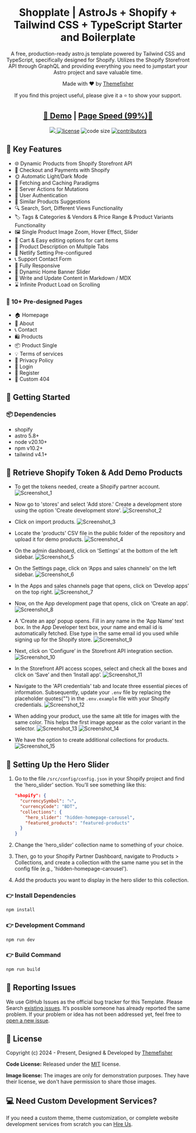 <h1 align=center>Shopplate | AstroJs + Shopify + Tailwind CSS + TypeScript Starter and Boilerplate</h1>

<p align=center>A free, production-ready astro.js template powered by Tailwind CSS and TypeScript, specifically designed for Shopify. Utilizes the Shopify Storefront API through GraphQL and providing everything you need to jumpstart your Astro project and save valuable time.</p>

<p align=center>Made with ♥ by <a href="https://themefisher.com/">Themefisher</a></p>
<p align=center> If you find this project useful, please give it a ⭐ to show your support. </p>

<h2 align="center"> <a target="_blank" href="https://shopplate.vercel.app/" rel="nofollow">👀 Demo</a> | <a  target="_blank" href="https://pagespeed.web.dev/analysis/https-shopplate-vercel-app/qs3wscwqpq?form_factor=desktop">Page Speed (99%)🚀</a>
</h2>

<p align=center>

 <a href="https://github.com/withastro/astro/releases/tag/astro@5.8.1" alt="Contributors">
    <img src="https://img.shields.io/static/v1?label=ASTRO&message=5.8&color=BC52EE&logo=astro" />
</a>
  <a href="https://github.com/themefisher/shopplate-astro/blob/main/LICENSE">
    <img src="https://img.shields.io/github/license/themefisher/shopplate-astro" alt="license"></a>

  <img src="https://img.shields.io/github/languages/code-size/themefisher/shopplate-astro" alt="code size">

  <a href="https://github.com/themefisher/shopplate/graphs/contributors">
    <img src="https://img.shields.io/github/contributors/themefisher/shopplate-astro" alt="contributors"></a>
</p>

## 📌 Key Features

- 🌐 Dynamic Products from Shopify Storefront API
- 💸 Checkout and Payments with Shopify
- 🌞 Automatic Light/Dark Mode
- 🚀 Fetching and Caching Paradigms
- 🔗 Server Actions for Mutations
- 🔐 User Authentication
- 🧩 Similar Products Suggestions
- 🔍 Search, Sort, Different Views Functionality
- 🏷️ Tags & Categories & Vendors & Price Range & Product Variants Functionality
- 🖼️ Single Product Image Zoom, Hover Effect, Slider
- 🛒 Cart & Easy editing options for cart items
- 📝 Product Description on Multiple Tabs
- 🔗 Netlify Setting Pre-configured
- 📞 Support Contact Form
- 📱 Fully Responsive
- 🔄 Dynamic Home Banner Slider
- 📝 Write and Update Content in Markdown / MDX
- ⌛ Infinite Product Load on Scrolling

### 📄 10+ Pre-designed Pages

- 🏠 Homepage
- 👤 About
- 📞 Contact
- 🛍️ Products
- 📦 Product Single
- 💡 Terms of services
- 📄 Privacy Policy
- 🔐 Login
- 🔑 Register
- 🚫 Custom 404

## 🚀 Getting Started

### 📦 Dependencies

- shopify
- astro 5.8+
- node v20.10+
- npm v10.2+
- tailwind v4.1+

<!-- get Shopify storefront API access token-->

## 🛒 Retrieve Shopify Token & Add Demo Products

- To get the tokens needed, create a Shopify partner account.
  ![Screenshot_1](https://raw.githubusercontent.com/tfmurad/images-shopify-commerce/refs/heads/main/1.png)

- Now go to 'stores' and select 'Add store.' Create a development store using the option 'Create development store'.
  ![Screenshot_2](https://raw.githubusercontent.com/tfmurad/images-shopify-commerce/refs/heads/main/2.png)

- Click on import products.
  ![Screenshot_3](https://raw.githubusercontent.com/tfmurad/images-shopify-commerce/refs/heads/main/3.png)

- Locate the 'products' CSV file in the public folder of the repository and upload it for demo products.
  ![Screenshot_4](https://raw.githubusercontent.com/tfmurad/images-shopify-commerce/refs/heads/main/4.png)

- On the admin dashboard, click on ‘Settings’ at the bottom of the left sidebar.
  ![Screenshot_5](https://raw.githubusercontent.com/tfmurad/images-shopify-commerce/refs/heads/main/5.png)

- On the Settings page, click on ‘Apps and sales channels’ on the left sidebar.
  ![Screenshot_6](https://raw.githubusercontent.com/tfmurad/images-shopify-commerce/refs/heads/main/6.png)

- In the Apps and sales channels page that opens, click on ‘Develop apps’ on the top right.
  ![Screenshot_7](https://raw.githubusercontent.com/tfmurad/images-shopify-commerce/refs/heads/main/7.png)

- Now, on the App development page that opens, click on ‘Create an app’.
  ![Screenshot_8](https://raw.githubusercontent.com/tfmurad/images-shopify-commerce/refs/heads/main/8.png)

- A ‘Create an app’ popup opens. Fill in any name in the ‘App Name’ text box. In the App Developer text box, your name and email id is automatically fetched. Else type in the same email id you used while signing up for the Shopify store.
  ![Screenshot_9](https://raw.githubusercontent.com/tfmurad/images-shopify-commerce/refs/heads/main/9.png)

- Next, click on ‘Configure’ in the Storefront API integration section.
  ![Screenshot_10](https://raw.githubusercontent.com/tfmurad/images-shopify-commerce/refs/heads/main/10.png)

- In the Storefront API access scopes, select and check all the boxes and click on ‘Save’ and then ‘Install app’.
  ![Screenshot_11](https://raw.githubusercontent.com/tfmurad/images-shopify-commerce/refs/heads/main/11.png)

- Navigate to the 'API credentials' tab and locate three essential pieces of information. Subsequently, update your `.env` file by replacing the placeholder quotes("") in the `.env.example` file with your Shopify credentials.
  ![Screenshot_12](https://raw.githubusercontent.com/tfmurad/images-shopify-commerce/refs/heads/main/12.png)

- When adding your product, use the same alt title for images with the same color. This helps the first image appear as the color variant in the selector.
  ![Screenshot_13](https://raw.githubusercontent.com/tfmurad/images-shopify-commerce/refs/heads/main/13.png)
  ![Screenshot_14](https://raw.githubusercontent.com/tfmurad/images-shopify-commerce/refs/heads/main/14.png)

- We have the option to create additional collections for products.
  ![Screenshot_15](https://raw.githubusercontent.com/tfmurad/images-shopify-commerce/refs/heads/main/15.png)

## 🚀 Setting Up the Hero Slider

1. Go to the file `/src/config/config.json` in your Shopify project and find the 'hero_slider' section. You’ll see something like this:

   ```json
   "shopify": {
     "currencySymbol": "৳",
     "currencyCode": "BDT",
     "collections": {
       "hero_slider": "hidden-homepage-carousel",
       "featured_products": "featured-products"
     }
   }
   ```

2. Change the 'hero_slider' collection name to something of your choice.

3. Then, go to your Shopify Partner Dashboard, navigate to Products > Collections, and create a collection with the same name you set in the config file (e.g., 'hidden-homepage-carousel').

4. Add the products you want to display in the hero slider to this collection.

### 👉 Install Dependencies

```bash
npm install
```

### 👉 Development Command

```bash
npm run dev
```

### 👉 Build Command

```bash
npm run build
```

<!-- reporting issue -->

## 🐞 Reporting Issues

We use GitHub Issues as the official bug tracker for this Template. Please Search [existing issues](https://github.com/themefisher/shopplate/issues). It’s possible someone has already reported the same problem.
If your problem or idea has not been addressed yet, feel free to [open a new issue](https://github.com/themefisher/shopplate/issues).

<!-- licence -->

## 📝 License

Copyright (c) 2024 - Present, Designed & Developed by [Themefisher](https://themefisher.com/)

**Code License:** Released under the [MIT](https://github.com/themefisher/shopplate/blob/main/LICENSE) license.

**Image license:** The images are only for demonstration purposes. They have their license, we don't have permission to share those images.

## 💻 Need Custom Development Services?

If you need a custom theme, theme customization, or complete website development services from scratch you can [Hire Us](https://themefisher.com/).
